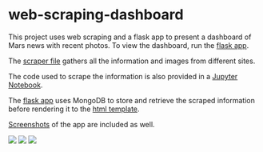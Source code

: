 # web-scraping-dashboard

This project uses web scraping and a flask app to present a dashboard of Mars news with recent photos. To view the dashboard, run the [flask app](https://github.com/lmfao415/web-scraping-challenge/blob/main/Missions_to_Mars/app.py).

The [scraper file](https://github.com/lmfao415/web-scraping-challenge/blob/main/Missions_to_Mars/scrape_mars.py) gathers all the information and images from different sites.

The code used to scrape the information is also provided in a [Jupyter Notebook](https://github.com/lmfao415/web-scraping-challenge/blob/main/Missions_to_Mars/mission_to_mars.ipynb).

The [flask app](https://github.com/lmfao415/web-scraping-challenge/blob/main/Missions_to_Mars/app.py) uses MongoDB to store and retrieve the scraped information before rendering it to the [html template](https://github.com/lmfao415/web-scraping-challenge/blob/main/Missions_to_Mars/templates/index.html).

[Screenshots](https://github.com/lmfao415/web-scraping-challenge/tree/main/Missions_to_Mars/Mars%20App%20Screenshots) of the app are included as well.

![](https://github.com/rmurnane94/web-scraping-challenge/blob/main/Missions_to_Mars/Mars%20App%20Screenshots/mars_app1.png?raw=true)
![](https://github.com/rmurnane94/web-scraping-challenge/blob/main/Missions_to_Mars/Mars%20App%20Screenshots/mars_app2.png?raw=true)
![](https://github.com/rmurnane94/web-scraping-challenge/blob/main/Missions_to_Mars/Mars%20App%20Screenshots/mars_app3.png?raw=true)
